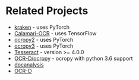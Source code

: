 # Related Projects

* [kraken](https://github.com/mittagessen/kraken) - uses PyTorch
* [Calamari-OCR](https://github.com/Calamari-OCR/calamari) - uses TensorFlow
* [ocropy2](https://github.com/tmbdev/ocropy2) - uses PyTorch
* [ocropy3](https://github.com/NVlabs/ocropus3) - uses PyTorch
* [Tesseract](https://github.com/tesseract-ocr/tesseract) - version >= 4.0.0
* [OCR-D/ocropy](https://github.com/OCR-D/ocropy/commits/publish-to-pypi) - ocropy with python 3.6 support
* [docanalysis](https://github.com/syedsaqibbukhari/docanalysis)
* [OCR-D](https://github.com/OCR-D/)

